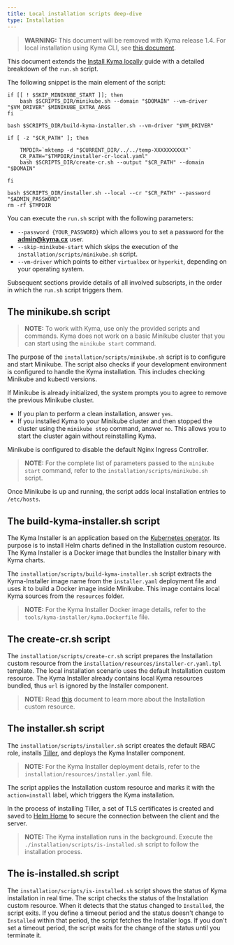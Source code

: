 ```yaml
---
title: Local installation scripts deep-dive
type: Installation
---
```



>**WARNING:** This document will be removed with Kyma release 1.4. For local installation using Kyma CLI, see [this document](/root/kyma/#installation-install-kyma-locally).

This document extends the [Install Kyma locally](#installation-install-kyma-locally) guide with a detailed breakdown of the `run.sh` script.

The following snippet is the main element of the script:

```
if [[ ! $SKIP_MINIKUBE_START ]]; then
    bash $SCRIPTS_DIR/minikube.sh --domain "$DOMAIN" --vm-driver "$VM_DRIVER" $MINIKUBE_EXTRA_ARGS
fi

bash $SCRIPTS_DIR/build-kyma-installer.sh --vm-driver "$VM_DRIVER"

if [ -z "$CR_PATH" ]; then

    TMPDIR=`mktemp -d "$CURRENT_DIR/../../temp-XXXXXXXXXX"`
    CR_PATH="$TMPDIR/installer-cr-local.yaml"
    bash $SCRIPTS_DIR/create-cr.sh --output "$CR_PATH" --domain "$DOMAIN"

fi

bash $SCRIPTS_DIR/installer.sh --local --cr "$CR_PATH" --password "$ADMIN_PASSWORD"
rm -rf $TMPDIR
```
You can execute the `run.sh` script with the following parameters:

- `--password {YOUR_PASSWORD}` which allows you to set a password for the **admin@kyma.cx** user.
- `--skip-minikube-start` which skips the execution of the `installation/scripts/minikube.sh` script.
- `--vm-driver` which points to either `virtualbox` or `hyperkit`, depending on your operating system.

Subsequent sections provide details of all involved subscripts, in the order in which the `run.sh` script triggers them.

## The minikube.sh script

> **NOTE:** To work with Kyma, use only the provided scripts and commands. Kyma does not work on a basic Minikube cluster that you can start using the `minikube start` command.

The purpose of the `installation/scripts/minikube.sh` script is to configure and start Minikube. The script also checks if your development environment is configured to handle the Kyma installation. This includes checking Minikube and kubectl versions.

If Minikube is already initialized, the system prompts you to agree to remove the previous Minikube cluster.
- If you plan to perform a clean installation, answer `yes`.
- If you installed Kyma to your Minikube cluster and then stopped the cluster using the `minikube stop` command, answer `no`.  This allows you to start the cluster again without reinstalling Kyma.

Minikube is configured to disable the default Nginx Ingress Controller.

>**NOTE:** For the complete list of parameters passed to the `minikube start` command, refer to the `installation/scripts/minikube.sh` script.

Once Minikube is up and running, the script adds local installation entries to `/etc/hosts`.

## The build-kyma-installer.sh script

The Kyma Installer is an application based on the [Kubernetes operator](https://coreos.com/operators/). Its purpose is to install Helm charts defined in the Installation custom resource. The Kyma Installer is a Docker image that bundles the Installer binary with Kyma charts.

The `installation/scripts/build-kyma-installer.sh` script extracts the Kyma-Installer image name from the `installer.yaml` deployment file and uses it to build a Docker image inside Minikube. This image contains local Kyma sources from the `resources` folder.

>**NOTE:** For the Kyma Installer Docker image details, refer to the `tools/kyma-installer/kyma.Dockerfile` file.

## The create-cr.sh script

The `installation/scripts/create-cr.sh` script prepares the Installation custom resource from the `installation/resources/installer-cr.yaml.tpl` template. The local installation scenario uses the default Installation custom resource. The Kyma Installer already contains local Kyma resources bundled, thus `url` is ignored by the Installer component.

>**NOTE:** Read [this](#custom-resource-installation) document to learn more about the Installation custom resource.

## The installer.sh script

The `installation/scripts/installer.sh` script creates the default RBAC role, installs [Tiller](https://docs.helm.sh/), and deploys the Kyma Installer component.

>**NOTE:** For the Kyma Installer deployment details, refer to the `installation/resources/installer.yaml` file.

The script applies the Installation custom resource and marks it with the `action=install` label, which triggers the Kyma installation.

In the process of installing Tiller, a set of TLS certificates is created and saved to [Helm Home](https://helm.sh/docs/glossary/#helm-home-helm-home) to secure the connection between the client and the server.

>**NOTE:** The Kyma installation runs in the background. Execute the `./installation/scripts/is-installed.sh` script to follow the installation process.

## The is-installed.sh script

The `installation/scripts/is-installed.sh` script shows the status of Kyma installation in real time. The script checks the status of the Installation custom resource. When it detects that the status changed to `Installed`, the script exits. If you define a timeout period and the status doesn't change to `Installed` within that period, the script fetches the Installer logs. If you don't set a timeout period, the script waits for the change of the status until you terminate it.
